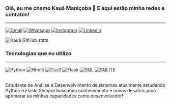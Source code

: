 ### Olá, eu me chamo Kauã Maniçoba 👋 E aqui estão minha redes e contatos!
-----
[![Gmail](https://img.shields.io/badge/Gmail-D14836?style=for-the-badge&logo=gmail&logoColor=white)](kauarodriguespew@gmail.com) [![Whatsapp](https://img.shields.io/badge/WhatsApp-25D366?style=for-the-badge&logo=whatsapp&logoColor=white)](13988181086) [![Instagram](https://img.shields.io/badge/Instagram-E4405F?style=for-the-badge&logo=instagram&logoColor=white)](https://www.instagram.com/krm_013/) [![Linkedin](https://img.shields.io/badge/LinkedIn-0077B5?style=for-the-badge&logo=linkedin&logoColor=white)](https://www.linkedin.com/in/kau%C3%A3-rodrigues241202/) 

![Kauã GitHub stats](https://github-readme-stats.vercel.app/api?username=KauaManicoba907&show_icons=true&theme=dracula)

### Tecnologias que eu utilizo
----
<div style="display: inline_block">
<img align ="center" alt="Python" src="https://img.shields.io/badge/Python-3776AB?style=for-the-badge&logo=python&logoColor=white"/>
<img align ="center" alt="Html5" src="https://img.shields.io/badge/HTML5-E34F26?style=for-the-badge&logo=html5&logoColor=white"/>
<img align ="center" alt="Css3" src="https://img.shields.io/badge/CSS3-1572B6?style=for-the-badge&logo=css3&logoColor=white"/>
<img align ="center" alt="Flask" src="https://img.shields.io/badge/Flask-000000?style=for-the-badge&logo=flask&logoColor=white"/>
<img align ="center" alt="SQL" src="https://img.shields.io/badge/MySQL-00000F?style=for-the-badge&logo=mysql&logoColor=white"/>
<img align ="center" alt="SQLITE" src="https://img.shields.io/badge/SQLite-07405E?style=for-the-badge&logo=sqlite&logoColor=white"/>
</div><br>

Estudante de Análise e Desenvolvimento de sistemas atualmente estudando Python e Flask! Sempre buscando conhecimento e novos desafios para aprimorar as minhas capacidades como desenvolvedor!
